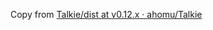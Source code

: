 Copy from [Talkie/dist at v0\.12\.x · ahomu/Talkie](https://github.com/ahomu/Talkie/tree/v0.12.x/dist)
